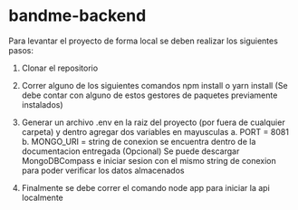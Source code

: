 # bandme-backend

Para levantar el proyecto de forma local se deben realizar los siguientes pasos:

1. Clonar el repositorio

2. Correr alguno de los siguientes comandos npm install o yarn install (Se debe contar con alguno de estos gestores de paquetes previamente instalados)

3. Generar un archivo .env en la raiz del proyecto (por fuera de cualquier carpeta) y dentro agregar dos variables en mayusculas a. PORT = 8081 b. MONGO_URI = string de conexion se encuentra dentro de la documentacion entregada
(Opcional) Se puede descargar MongoDBCompass e iniciar sesion con el mismo string de conexion para poder verificar los datos almacenados

4. Finalmente se debe correr el comando node app para iniciar la api localmente
